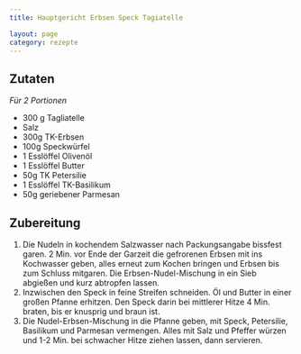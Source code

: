 ```yaml
---
title: Hauptgericht Erbsen Speck Tagiatelle

layout: page
category: rezepte
---
```


Zutaten
-------
*Für 2 Portionen*

- 300 g Tagliatelle
- Salz
- 300g TK-Erbsen
- 100g Speckwürfel
- 1 Esslöffel Olivenöl
- 1 Esslöffel	Butter
- 50g TK Petersilie
- 1 Esslöffel TK-Basilikum
- 50g geriebener Parmesan

Zubereitung
-----------
1. Die Nudeln in kochendem Salzwasser nach Packungsangabe bissfest garen. 2 Min. vor Ende der Garzeit die 
gefrorenen Erbsen mit ins Kochwasser geben, alles erneut zum Kochen bringen und Erbsen bis zum Schluss mitgaren. 
Die Erbsen-Nudel-Mischung in ein Sieb abgießen und kurz abtropfen lassen.
2. Inzwischen den Speck in feine Streifen schneiden. Öl und Butter in einer großen Pfanne erhitzen. 
Den Speck darin bei mittlerer Hitze 4 Min. braten, bis er knusprig und braun ist.
3. Die Nudel-Erbsen-Mischung in die Pfanne geben, mit Speck, Petersilie, Basilikum und Parmesan vermengen. 
Alles mit Salz und Pfeffer würzen und 1-2 Min. bei schwacher Hitze ziehen lassen, dann servieren.
